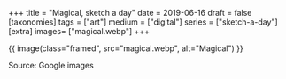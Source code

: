 +++
title = "Magical, sketch a day"
date = 2019-06-16
draft =  false
[taxonomies]
tags = ["art"]
medium = ["digital"]
series = ["sketch-a-day"]
[extra]
images= ["magical.webp"]
+++

{{ image(class="framed", src="magical.webp", alt="Magical") }}

Source: Google images
